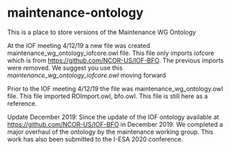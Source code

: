 # maintenance-ontology
This is a place to store versions of the Maintenance WG Ontology

At the IOF meeting 4/12/19 a new file was created maintenance_wg_ontology_iofcore.owl file. This file only imports iofcore which is from https://github.com/NCOR-US/IOF-BFO. The previous imports were removed. We suggest you use this *maintenance_wg_ontology_iofcore.owl* moving forward

Prior to the IOF meeting 4/12/19 the file was maintenance_wg_ontology.owl file. This file imported ROImport.owl, bfo.owl. This file is still here as a reference.

Update December 2019:
Since the update of the IOF ontology available at https://github.com/NCOR-US/IOF-BFO in December 2019. We completed a major overhaul of the ontology by the maintenance working group. This work has also been submitted to the I-ESA 2020 conference. 
